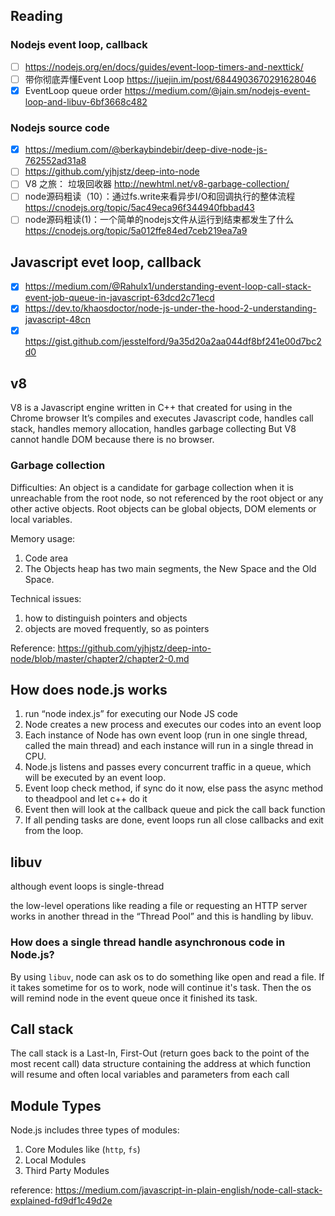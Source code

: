 
## Reading
### Nodejs event loop, callback
- [ ] https://nodejs.org/en/docs/guides/event-loop-timers-and-nexttick/
- [ ] 带你彻底弄懂Event Loop https://juejin.im/post/6844903670291628046
- [x] EventLoop queue order https://medium.com/@jain.sm/nodejs-event-loop-and-libuv-6bf3668c482

### Nodejs source code
- [x] https://medium.com/@berkaybindebir/deep-dive-node-js-762552ad31a8
- [ ] https://github.com/yjhjstz/deep-into-node
- [ ] V8 之旅： 垃圾回收器 http://newhtml.net/v8-garbage-collection/ 
- [ ] node源码粗读（10）：通过fs.write来看异步I/O和回调执行的整体流程 https://cnodejs.org/topic/5ac49eca96f344940fbbad43
- [ ] node源码粗读(1)：一个简单的nodejs文件从运行到结束都发生了什么 https://cnodejs.org/topic/5a012ffe84ed7ceb219ea7a9

## Javascript evet loop, callback
- [x] https://medium.com/@Rahulx1/understanding-event-loop-call-stack-event-job-queue-in-javascript-63dcd2c71ecd
- [x] https://dev.to/khaosdoctor/node-js-under-the-hood-2-understanding-javascript-48cn
- [x] https://gist.github.com/jesstelford/9a35d20a2aa044df8bf241e00d7bc2d0

## v8
V8 is a Javascript engine written in C++ that created for using in the Chrome browser
It’s compiles and executes Javascript code, handles call stack, handles memory allocation, handles garbage collecting
But V8 cannot handle DOM because there is no browser.

### Garbage collection

Difficulties: An object is a candidate for garbage collection when it is unreachable from the root node, so not referenced by the root object or any other active objects. Root objects can be global objects, DOM elements or local variables.

Memory usage:
1. Code area
2. The Objects heap has two main segments, the New Space and the Old Space.

Technical issues:
1. how to distinguish pointers and objects
2. objects are moved frequently, so as pointers

Reference:
https://github.com/yjhjstz/deep-into-node/blob/master/chapter2/chapter2-0.md

## How does node.js works
1. run “node index.js” for executing our Node JS code
2. Node creates a new process and executes our codes into an event loop
3. Each instance of Node has own event loop (run in one single thread, called the main thread) and each instance will run in a single thread in CPU.
4. Node.js listens and passes every concurrent traffic in a queue, which will be executed by an event loop.
5. Event loop check method, if sync do it now, else pass the async method to theadpool and let c++ do it
6. Event then will look at the callback queue and pick the call back function
7. If all pending tasks are done, event loops run all close callbacks and exit from the loop.

## libuv
although event loops is single-thread

the low-level operations like reading a file or requesting an HTTP server works in another thread in the “Thread Pool” and this is handling by libuv.

### How does a single thread handle asynchronous code in Node.js?
By using `libuv`, node can ask os to do something like open and read a file. If it takes sometime for os to work, node will continue it's task. Then the os will remind node in the event queue once it finished its task.


## Call stack
The call stack is a Last-In, First-Out (return goes back to the point of the most recent call) data structure containing the address at which function will resume and often local variables and parameters from each call

## Module Types
Node.js includes three types of modules:

1. Core Modules like (`http`, `fs`)
2. Local Modules
4. Third Party Modules

reference: https://medium.com/javascript-in-plain-english/node-call-stack-explained-fd9df1c49d2e
